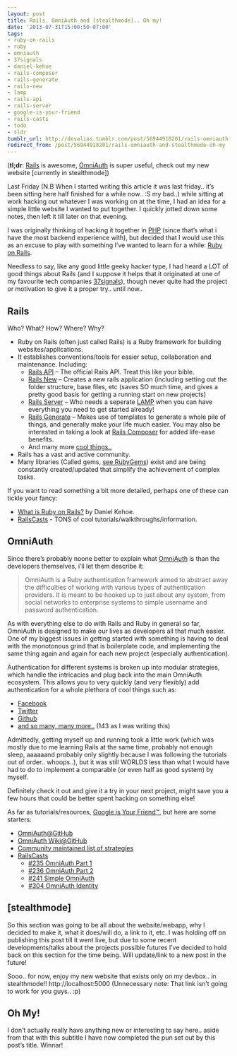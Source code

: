 ```yaml
---
layout: post
title: Rails, OmniAuth and [stealthmode].. Oh my!
date: '2013-07-31T15:00:50-07:00'
tags:
- ruby-on-rails
- ruby
- omniauth
- 37signals
- daniel-kehoe
- rails-composer
- rails-generate
- rails-new
- lamp
- rails-api
- rails-server
- google-is-your-friend
- rails-casts
- todo
- tldr
tumblr_url: http://devalias.tumblr.com/post/56944918201/rails-omniauth-and-stealthmode-oh-my
redirect_from: /post/56944918201/rails-omniauth-and-stealthmode-oh-my
---
```

(**tl;dr**: [Rails](http://rubyonrails.org/) is awesome, [OmniAuth](https://github.com/intridea/omniauth) is super useful, check out my new website [currently in stealthmode])

Last Friday (N.B When I started writing this article it was last friday.. it’s been sitting here half finished for a while now.. :S my bad..) while sitting at work hacking out whatever I was working on at the time, I had an idea for a simple little website I wanted to put together. I quickly jotted down some notes, then left it till later on that evening.

I was originally thinking of hacking it together in [PHP](https://secure.php.net/) (since that’s what i have the most backend experience with), but decided that I would use this as an excuse to play with something I’ve wanted to learn for a while: [Ruby on Rails](http://rubyonrails.org/).

Needless to say, like any good little geeky hacker type, I had heard a LOT of good things about Rails (and I suppose it helps that it originated at one of my favourite tech companies [37signals](http://37signals.com/opensource)), though never quite had the project or motivation to give it a proper try.. until now..

## Rails

Who? What? How? Where? Why?

* Ruby on Rails (often just called Rails) is a Ruby framework for building websites/applications.
* It establishes conventions/tools for easier setup, collaboration and maintenance. Including:
  * [Rails API](http://api.rubyonrails.org/) – The official Rails API. Treat this like your bible.
  * [Rails New](http://guides.rubyonrails.org/command_line.html#rails-new) – Creates a new rails application (including setting out the folder structure, base files, etc (saves SO much time, and gives a pretty good basis for getting a running start on new projects)
  * [Rails Server](http://guides.rubyonrails.org/command_line.html#rails-server) – Who needs a seperate [LAMP](https://en.wikipedia.org/wiki/LAMP_(software_bundle)) when you can have everything you need to get started already!
  * [Rails Generate](http://guides.rubyonrails.org/command_line.html#rails-generate) – Makes use of templates to generate a whole pile of things, and generally make your life much easier. You may also be interested in taking a look at [Rails Composer](https://github.com/RailsApps/rails-composer) for added life-ease benefits.
  * And many more [cool things..](http://guides.rubyonrails.org/command_line.html)
* Rails has a vast and active community.
* Many libraries (Called gems, [see RubyGems](https://rubygems.org/)) exist and are being constantly created/updated that simplify the achievement of complex tasks.

If you want to read something a bit more detailed, perhaps one of these can tickle your fancy:

* [What is Ruby on Rails?](https://railsapps.github.io/what-is-ruby-rails.html) by Daniel Kehoe.
* [RailsCasts](http://railscasts.com/) - TONS of cool tutorials/walkthroughs/information. 

## OmniAuth

Since there’s probably noone better to explain what [OmniAuth](https://github.com/intridea/omniauth) is than the developers themselves, i’ll let them describe it:

> OmniAuth is a Ruby authentication framework aimed to abstract away the difficulties of working with various types of authentication providers. It is meant to be hooked up to just about any system, from social networks to enterprise systems to simple username and password authentication.

As with everything else to do with Rails and Ruby in general so far, OmniAuth is designed to make our lives as developers all that much easier. One of my biggest issues in getting started with something is having to deal with the monotonous grind that is boilerplate code, and implementing the same thing again and again for each new project (especially authentication).

Authentication for different systems is broken up into modular strategies, which handle the intricacies and plug back into the main OmniAuth ecosystem. This allows you to very quickly (and very flexibly) add authentication for a whole plethora of cool things such as:

* [Facebook](https://github.com/mkdynamic/omniauth-facebook)
* [Twitter](https://github.com/arunagw/omniauth-twitter)
* [Github](https://github.com/intridea/omniauth-github)
* [and so many, many more..](https://github.com/intridea/omniauth/wiki/List-of-Strategies) (143 as I was writing this)

Admittedly, getting myself up and running took a little work (which was mostly due to me learning Rails at the same time, probably not enough sleep, aaaaaand probably only slightly because I was following the tutorials out of order.. whoops..), but it was still WORLDS less than what I would have had to do to implement a comparable (or even half as good system) by myself.

Definitely check it out and give it a try in your next project, might save you a few hours that could be better spent hacking on something else!

As far as tutorials/resources, [Google is Your Friend&trade;](https://www.youtube.com/watch?v=ftQ6A3DKKeg), but here are some starters:

* [OmniAuth@GitHub](https://github.com/intridea/omniauth)
* [OmniAuth Wiki@GitHub](https://github.com/intridea/omniauth/wiki)
* [Community maintained list of strategies](https://github.com/intridea/omniauth/wiki/List-of-Strategies)
* [RailsCasts](http://railscasts.com/)
  * [#235 OmniAuth Part 1](http://railscasts.com/episodes/235-omniauth-part-1)
  * [#236 OmniAuth Part 2](http://railscasts.com/episodes/236-omniauth-part-2)
  * [#241 Simple OmniAuth](http://railscasts.com/episodes/241-simple-omniauth)
  * [#304 OmniAuth Identity](http://railscasts.com/episodes/304-omniauth-identity)

## [stealthmode]

So this section was going to be all about the website/webapp, why I decided to make it, what it does/will do, a link to it, etc. I was holding off on publishing this post till it went live, but due to some recent developments/talks about the projects possible futures I’ve decided to hold back on this section for the time being. Will update/link to a new post in the future!

Sooo.. for now, enjoy my new website that exists only on my devbox.. in stealthmode!! http://localhost:5000 (Unnecessary note: That link isn’t going to work for you guys.. :p)

## Oh My!

I don’t actually really have anything new or interesting to say here.. aside from that with this subtitle I have now completed the pun set out by this post’s title. Winnar!
